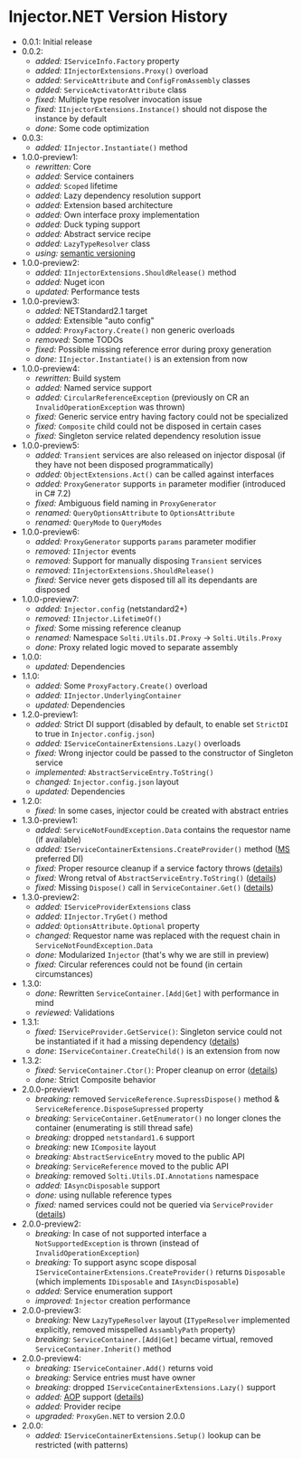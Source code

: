 # Injector.NET Version History
- 0.0.1: Initial release
- 0.0.2:
  - *added:* `IServiceInfo.Factory` property
  - *added:* `IInjectorExtensions.Proxy()` overload
  - *added:* `ServiceAttribute` and `ConfigFromAssembly` classes
  - *added:* `ServiceActivatorAttribute` class
  - *fixed:* Multiple type resolver invocation issue
  - *fixed:* `IInjectorExtensions.Instance()` should not dispose the instance by default
  - *done:* Some code optimization
- 0.0.3:
  - *added:* `IInjector.Instantiate()` method
- 1.0.0-preview1:
  - *rewritten:* Core
  - *added:* Service containers
  - *added:* `Scoped` lifetime
  - *added:* Lazy dependency resolution support
  - *added:* Extension based architecture
  - *added:* Own interface proxy implementation
  - *added:* Duck typing support
  - *added:* Abstract service recipe
  - *added:* `LazyTypeResolver` class
  - *using:* [semantic versioning](https://semver.org/ )
- 1.0.0-preview2:
  - *added:* `IInjectorExtensions.ShouldRelease()` method
  - *added:* Nuget icon
  - *updated:* Performance tests
- 1.0.0-preview3:
  - *added:* NETStandard2.1 target
  - *added:* Extensible "auto config"
  - *added:* `ProxyFactory.Create()` non generic overloads
  - *removed:* Some TODOs
  - *fixed:* Possible missing reference error during proxy generation
  - *done:* `IInjector.Instantiate()` is an extension from now
- 1.0.0-preview4:
  - *rewritten:* Build system
  - *added:* Named service support
  - *added:* `CircularReferenceException` (previously on CR an `InvalidOperationException` was thrown) 
  - *fixed:* Generic service entry having factory could not be specialized
  - *fixed:* `Composite` child could not be disposed in certain cases
  - *fixed:* Singleton service related dependency resolution issue
- 1.0.0-preview5:
  - *added:* `Transient` services are also released on injector disposal (if they have not been disposed programmatically)
  - *added:* `ObjectExtensions.Act()` can be called against interfaces
  - *added:* `ProxyGenerator` supports `in` parameter modifier (introduced in C# 7.2)
  - *fixed:* Ambiguous field naming in `ProxyGenerator`
  - *renamed:* `QueryOptionsAttribute` to `OptionsAttribute`
  - *renamed:* `QueryMode` to `QueryModes`
- 1.0.0-preview6:
  - *added:* `ProxyGenerator` supports `params` parameter modifier
  - *removed:* `IInjector` events
  - *removed:* Support for manually disposing `Transient` services
  - *removed:* `IInjectorExtensions.ShouldRelease()`
  - *fixed:* Service never gets disposed till all its dependants are disposed
- 1.0.0-preview7:
  - *added:* `Injector.config` (netstandard2+)
  - *removed:* `IInjector.LifetimeOf()`
  - *fixed:*  Some missing reference cleanup
  - *renamed:* Namespace `Solti.Utils.DI.Proxy` -> `Solti.Utils.Proxy`
  - *done:* Proxy related logic moved to separate assembly
- 1.0.0:
  - *updated:* Dependencies
- 1.1.0:
  - *added:* Some `ProxyFactory.Create()` overload
  - *added:* `IInjector.UnderlyingContainer`
  - *updated:* Dependencies
- 1.2.0-preview1:
  - *added:* Strict DI support (disabled by default, to enable set `StrictDI` to true in `Injector.config.json`)
  - *added:* `IServiceContainerExtensions.Lazy()` overloads
  - *fixed:* Wrong injector could be passed to the constructor of Singleton service
  - *implemented:* `AbstractServiceEntry.ToString()`
  - *changed:* `Injector.config.json` layout
  - *updated:* Dependencies
- 1.2.0:
  - *fixed:* In some cases, injector could be created with abstract entries
- 1.3.0-preview1:
  - *added:* `ServiceNotFoundException.Data` contains the requestor name (if available)
  - *added:* `IServiceContainerExtensions.CreateProvider()` method ([MS](https://docs.microsoft.com/en-us/dotnet/api/system.iserviceprovider?view=netcore-3.1 ) preferred DI)
  - *fixed:* Proper resource cleanup if a service factory throws ([details](https://github.com/Sholtee/injector/commit/ec56f8749fb16207f10e7712812f4ef0e605be32 ))
  - *fixed:* Wrong retval of `AbstractServiceEntry.ToString()` ([details](https://github.com/Sholtee/injector/commit/9b6f333f61504d5a79bf25ddb7197d74664acb02 ))
  - *fixed:* Missing `Dispose()` call in `ServiceContainer.Get()` ([details](https://github.com/Sholtee/injector/commit/cdb76751bcce2547caded2853d5a03fd17844d10 ))
- 1.3.0-preview2:
  - *added:* `IServiceProviderExtensions` class
  - *added:* `IInjector.TryGet()` method
  - *added:* `OptionsAttribute.Optional` property
  - *changed:* Requestor name was replaced with the request chain in `ServiceNotFoundException.Data`
  - *done:* Modularized `Injector` (that's why we are still in preview)
  - *fixed:* Circular references could not be found (in certain circumstances)
- 1.3.0:
  - *done:* Rewritten `ServiceContainer.[Add|Get]` with performance in mind
  - *reviewed:* Validations
- 1.3.1:
  - *fixed:* `IServiceProvider.GetService()`: Singleton service could not be instantiated if it had a missing dependency ([details](https://github.com/Sholtee/injector/commit/8a9fbe8ac3704972a2f0b4300425f27dd35c3f45 ))
  - *done*: `IServiceContainer.CreateChild()` is an extension from now
- 1.3.2:
  - *fixed:* `ServiceContainer.Ctor()`: Proper cleanup on error ([details](https://github.com/Sholtee/injector/commit/e41e90a64063b77c9cebe0403b552ef729bdb6e3 ))
  - *done:* Strict Composite behavior  
- 2.0.0-preview1:
  - *breaking:* removed `ServiceReference.SupressDispose()` method & `ServiceReference.DisposeSupressed` property
  - *breaking:* `ServiceContainer.GetEnumerator()` no longer clones the container (enumerating is still thread safe)
  - *breaking:* dropped `netstandard1.6` support
  - *breaking:* new `IComposite` layout
  - *breaking:* `AbstractServiceEntry` moved to the public API
  - *breaking:* `ServiceReference` moved to the public API
  - *breaking:* removed `Solti.Utils.DI.Annotations` namespace
  - *added:* `IAsyncDisposable` support
  - *done:* using nullable reference types
  - *fixed:* named services could not be queried via `ServiceProvider` ([details](https://github.com/Sholtee/injector/commit/bd97a0caf2763b3a28d4c511b2ee02006b072b3b ))
- 2.0.0-preview2:
  - *breaking:* In case of not supported interface a `NotSupportedException` is thrown (instead of `InvalidOperationException`)
  - *breaking:* To support async scope disposal `IServiceContainerExtensions.CreateProvider()` returns `Disposable` (which implements `IDisposable` and `IAsyncDisposable`)
  - *added:* Service enumeration support 
  - *improved:* `Injector` creation performance
- 2.0.0-preview3:
  - *breaking:* New `LazyTypeResolver` layout (`ITypeResolver` implemented explicitly, removed misspelled `AssamblyPath` property)
  - *breaking:* `ServiceContainer.[Add|Get]` became virtual, removed `ServiceContainer.Inherit()` method
- 2.0.0-preview4:
  - *breaking:* `IServiceContainer.Add()` returns void
  - *breaking:* Service entries must have owner
  - *breaking:* dropped `IServiceContainerExtensions.Lazy()` support
  - *added:* [AOP](https://en.wikipedia.org/wiki/Aspect-oriented_programming ) support ([details](https://github.com/Sholtee/injector#aspects ))
  - *added:* Provider recipe
  - *upgraded:* `ProxyGen.NET` to version 2.0.0
- 2.0.0:
  - *added:* `IServiceContainerExtensions.Setup()` lookup can be restricted (with patterns)